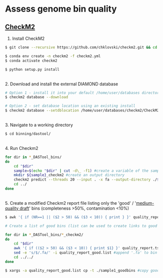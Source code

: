 # Assess genome bin quality

## [CheckM2](https://github.com/chklovski/CheckM2)

1. Install CheckM2

```bash
$ git clone --recursive https://github.com/chklovski/checkm2.git && cd checkm2

$ conda env create -n checkm2 -f checkm2.yml
$ conda activate checkm2

$ python setup.py install
```

\
2. Download and install the external DIAMOND database

```bash
# Option 1 - install it into your default /home/user/databases directory
$ checkm2 database --download

# Option 2 - set database location using an existing install
$ checkm2 database --setdblocation /home/user/databases/checkm2/CheckM2_database/uniref100.KO.1.dmnd
```

\
3. Navigate to a working directory

```bash
$ cd binning/dastool/
```

\
4. Run Checkm2

```bash
for dir in *_DASTool_bins/
do
	cd "$dir"
	sample=$(echo "$dir" | cut -d\_ -f1) #create a variable of the sample name from the directory name
	mkdir ${sample}_checkm2 #create an output directory
	checkm2 predict --threads 20 --input . -x fa --output-directory ./${sample}_checkm2 #run CheckM2 script
	cd ../
done
```

\
5. Create a modified Checkm2 report file listing only the 'good' / '[medium-quality draft](https://www.nature.com/articles/nbt.3893)' bins (completeness >50%, contamination <10%)

```bash
$ awk '{ if (NR==1 || ($2 > 50) && ($3 < 10)) { print } }' quality_report.tsv > quality_report_good.tsv #NR==1 means if this is the first record
```

```bash
# Create a list of good bins (list can be used to create links to good bins when, for example, annotating)

for dir in *_DASTool_bins/*_checkm2/
do
	cd "$dir"
	awk '{ if (($2 > 50) && ($3 < 10)) { print $1} }' quality_report.tsv > quality_report_good.list #create a list of good quality bin names
	sed -e 's/$/.fa/' -i quality_report_good.list #append '.fa' to bin names
	cd ../../
done

$ xargs -a quality_report_good.list cp -t ./sample1_goodbins #copy good quality bins to a new directory
```

